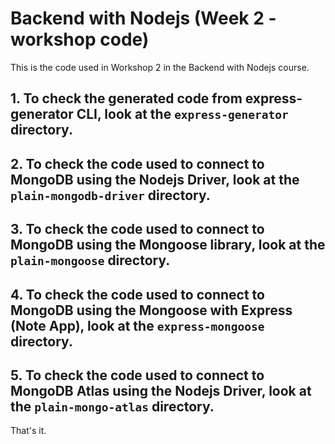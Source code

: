 # Backend with Nodejs (Week 2 - workshop code)

This is the code used in Workshop 2 in the Backend with Nodejs course.

## 1. To check the generated code from express-generator CLI, look at the `express-generator` directory.

## 2. To check the code used to connect to MongoDB using the Nodejs Driver, look at the `plain-mongodb-driver` directory.

## 3. To check the code used to connect to MongoDB using the Mongoose library, look at the `plain-mongoose` directory.

## 4. To check the code used to connect to MongoDB using the Mongoose with Express (Note App), look at the `express-mongoose` directory.

## 5. To check the code used to connect to MongoDB Atlas using the Nodejs Driver, look at the `plain-mongo-atlas` directory.


That's it.
